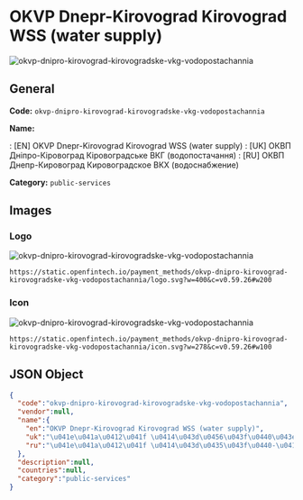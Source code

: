 
# OKVP Dnepr-Kirovograd Kirovograd WSS (water supply) 
![okvp-dnipro-kirovograd-kirovogradske-vkg-vodopostachannia](https://static.openfintech.io/payment_methods/okvp-dnipro-kirovograd-kirovogradske-vkg-vodopostachannia/logo.svg?w=400&c=v0.59.26#w200)  

## General 
**Code:** `okvp-dnipro-kirovograd-kirovogradske-vkg-vodopostachannia` 
 
**Name:** 
 
:	[EN] OKVP Dnepr-Kirovograd Kirovograd WSS (water supply) 
:	[UK] ОКВП Дніпро-Кіровоград Кіровоградське ВКГ (водопостачання) 
:	[RU] ОКВП Днепр-Кировоград Кировоградское ВКХ (водоснабжение) 
 
**Category:** `public-services` 
 

## Images 

### Logo 
![okvp-dnipro-kirovograd-kirovogradske-vkg-vodopostachannia](https://static.openfintech.io/payment_methods/okvp-dnipro-kirovograd-kirovogradske-vkg-vodopostachannia/logo.svg?w=400&c=v0.59.26#w200)  

```
https://static.openfintech.io/payment_methods/okvp-dnipro-kirovograd-kirovogradske-vkg-vodopostachannia/logo.svg?w=400&c=v0.59.26#w200
```  

### Icon 
![okvp-dnipro-kirovograd-kirovogradske-vkg-vodopostachannia](https://static.openfintech.io/payment_methods/okvp-dnipro-kirovograd-kirovogradske-vkg-vodopostachannia/icon.svg?w=278&c=v0.59.26#w100)  

```
https://static.openfintech.io/payment_methods/okvp-dnipro-kirovograd-kirovogradske-vkg-vodopostachannia/icon.svg?w=278&c=v0.59.26#w100
```  

## JSON Object 

```json
{
  "code":"okvp-dnipro-kirovograd-kirovogradske-vkg-vodopostachannia",
  "vendor":null,
  "name":{
    "en":"OKVP Dnepr-Kirovograd Kirovograd WSS (water supply)",
    "uk":"\u041e\u041a\u0412\u041f \u0414\u043d\u0456\u043f\u0440\u043e-\u041a\u0456\u0440\u043e\u0432\u043e\u0433\u0440\u0430\u0434 \u041a\u0456\u0440\u043e\u0432\u043e\u0433\u0440\u0430\u0434\u0441\u044c\u043a\u0435 \u0412\u041a\u0413 (\u0432\u043e\u0434\u043e\u043f\u043e\u0441\u0442\u0430\u0447\u0430\u043d\u043d\u044f)",
    "ru":"\u041e\u041a\u0412\u041f \u0414\u043d\u0435\u043f\u0440-\u041a\u0438\u0440\u043e\u0432\u043e\u0433\u0440\u0430\u0434 \u041a\u0438\u0440\u043e\u0432\u043e\u0433\u0440\u0430\u0434\u0441\u043a\u043e\u0435 \u0412\u041a\u0425 (\u0432\u043e\u0434\u043e\u0441\u043d\u0430\u0431\u0436\u0435\u043d\u0438\u0435)"
  },
  "description":null,
  "countries":null,
  "category":"public-services"
}
```  
